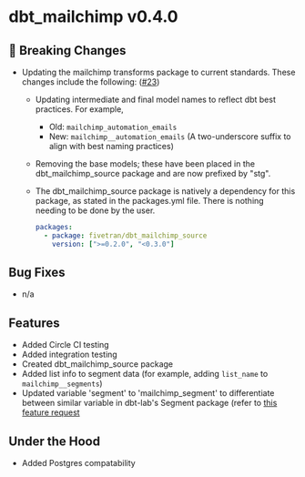 # dbt_mailchimp v0.4.0

## 🚨 Breaking Changes
- Updating the mailchimp transforms package to current standards. These changes include the following: ([#23](https://github.com/fivetran/dbt_mailchimp/pull/23))
  - Updating intermediate and final model names to reflect dbt best practices. For example, 
    - Old: `mailchimp_automation_emails` 
    - New: `mailchimp__automation_emails` (A two-underscore suffix to align with best naming practices)

  - Removing the base models; these have been placed in the dbt_mailchimp_source package and are now prefixed by "stg". 
   - The dbt_mailchimp_source package is natively a dependency for this package, as stated in the packages.yml file. There is nothing needing to be done by the user.
        ```yaml
        packages:
          - package: fivetran/dbt_mailchimp_source 
            version: [">=0.2.0", "<0.3.0"]
        ```

## Bug Fixes
- n/a

## Features
- Added Circle CI testing
- Added integration testing
- Created dbt_mailchimp_source package
- Added list info to segment data (for example, adding `list_name` to `mailchimp__segments`) 
- Updated variable 'segment' to 'mailchimp_segment' to differentiate between similar variable in dbt-lab's Segment package (refer to [this feature request](https://github.com/fivetran/dbt_mailchimp/issues/20])

## Under the Hood
- Added Postgres compatability 
